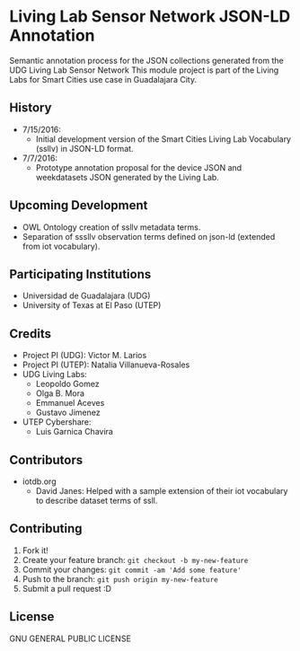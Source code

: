 # Living Lab Sensor Network JSON-LD Annotation
Semantic annotation process for the JSON collections generated from the UDG Living Lab Sensor Network
This module project is part of the Living Labs for Smart Cities use case in Guadalajara City.

## History
+ 7/15/2016:
	- Initial development version of the Smart Cities Living Lab Vocabulary (ssllv) in JSON-LD format.
+ 7/7/2016: 
	- Prototype annotation proposal for the device JSON and weekdatasets JSON generated by the Living Lab.

## Upcoming Development
+ OWL Ontology creation of ssllv metadata terms.
+ Separation of sssllv observation terms defined on json-ld (extended from iot vocabulary).

## Participating Institutions
+ Universidad de Guadalajara (UDG)
+ University of Texas at El Paso (UTEP)

## Credits
+ Project PI (UDG): Victor M. Larios
+ Project PI (UTEP): Natalia Villanueva-Rosales
+ UDG Living Labs:
	- Leopoldo Gomez
	- Olga B. Mora
	- Emmanuel Aceves
	- Gustavo Jimenez
+ UTEP Cybershare:
	- Luis Garnica Chavira

## Contributors
+ iotdb.org
	- David Janes: Helped with a sample extension of their iot vocabulary to describe dataset terms of ssll.

## Contributing
1. Fork it!
2. Create your feature branch: `git checkout -b my-new-feature`
3. Commit your changes: `git commit -am 'Add some feature'`
4. Push to the branch: `git push origin my-new-feature`
5. Submit a pull request :D
	
## License
  GNU GENERAL PUBLIC LICENSE
